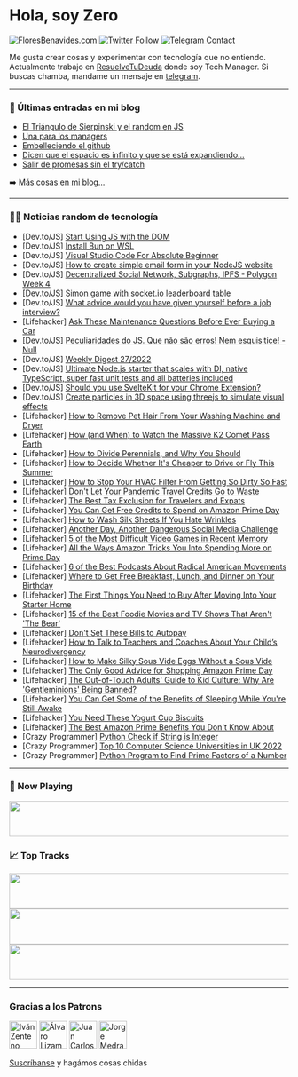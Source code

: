 # Hola, soy Zero

[![FloresBenavides.com](https://img.shields.io/website?down_message=oops&label=MiBlog&style=for-the-badge&up_message=online&url=https%3A%2F%2Ffloresbenavides.com)](https://floresbenavides.com) [![Twitter Follow](https://img.shields.io/twitter/follow/ZeroDragon?color=%231DA1F2&label=Follow&logo=twitter&logoColor=ffffff&style=for-the-badge)](https://twitter.com/zerodragon) [![Telegram Contact](https://img.shields.io/badge/escr%C3%ADbeme-ZeroDragon-%2326A5E4?style=for-the-badge&logo=telegram)](https://t.me/zerodragon)

Me gusta crear cosas y experimentar con tecnología que no entiendo.
Actualmente trabajo en [ResuelveTuDeuda](http://github.com/resuelve) donde soy Tech Manager.
Si buscas chamba, mandame un mensaje en [telegram](https://t.me/zerodragon).

---

### 📕 Últimas entradas en mi blog
<!-- BLOG-POST-LIST:START -->
- [El Triángulo de Sierpinski y el random en JS](https://floresbenavides.com/el-triangulo-de-sierpinski-y-el-random-en-js/)
- [Una para los managers](https://floresbenavides.com/una-para-los-managers/)
- [Embelleciendo el github](https://floresbenavides.com/embelleciendo-el-github/)
- [Dicen que el espacio es infinito y que se está expandiendo…](https://floresbenavides.com/dicen-que-el-espacio-es-infinito-y-que-se-esta-expandiendo/)
- [Salir de promesas sin el try/catch](https://floresbenavides.com/salir-de-promesas-sin-el-try-catch/)
<!-- BLOG-POST-LIST:END -->

➡️ [Más cosas en mi blog...](https://floresbenavides.com)

---

### 👨‍💻 Noticias random de tecnología
<!-- TECH-POSTS:START -->
- [Dev.to/JS] [Start Using JS with the DOM](https://dev.to/chabulsqu/start-using-js-with-the-dom-4acd)
- [Dev.to/JS] [Install Bun on WSL](https://dev.to/hanancs/install-bun-on-wsl-59m1)
- [Dev.to/JS] [Visual Studio Code For Absolute Beginner](https://dev.to/codewithmmak/visual-studio-code-for-absolute-beginner-21mm)
- [Dev.to/JS] [How to create simple email form in your NodeJS website](https://dev.to/pavel_polivka/how-to-create-simple-email-form-in-your-nodejs-website-3end)
- [Dev.to/JS] [Decentralized Social Network, Subgraphs, IPFS - Polygon Week 4](https://dev.to/neelansh15/decentralized-social-network-subgraphs-ipfs-polygon-week-4-1ci2)
- [Dev.to/JS] [Simon game with socket.io leaderboard table](https://dev.to/muedgar/simon-game-with-socketio-leaderboard-table-1bdb)
- [Dev.to/JS] [What advice would you have given yourself before a job interview?](https://dev.to/ahmed_onour/what-advice-would-you-have-given-yourself-before-a-job-interview-5do3)
- [Lifehacker] [Ask These Maintenance Questions Before Ever Buying a Car](https://lifehacker.com/ask-these-maintenance-questions-before-ever-buying-a-ca-1849154999)
- [Dev.to/JS] [Peculiaridades do JS. Que não são erros! Nem esquisitice! - Null](https://dev.to/urielsouza29/peculiaridades-do-js-que-nao-sao-erros-nem-esquisitice-null-1kga)
- [Dev.to/JS] [Weekly Digest 27/2022](https://dev.to/marcobiedermann/weekly-digest-272022-eh1)
- [Dev.to/JS] [Ultimate Node.js starter that scales with DI, native TypeScript, super fast unit tests and all batteries included](https://dev.to/bfunc/bulletproof-nodejs-starter-that-scales-with-di-native-typescript-super-fast-unit-tests-and-all-batteries-included-1a85)
- [Dev.to/JS] [Should you use SvelteKit for your Chrome Extension?](https://dev.to/michmich112/should-you-use-sveltekit-for-your-chrome-extension-2eja)
- [Dev.to/JS] [Create particles in 3D space using threejs to simulate visual effects](https://dev.to/smitterhane/create-particles-in-3d-space-using-threejs-to-simulate-visual-effects-o8o)
- [Lifehacker] [How to Remove Pet Hair From Your Washing Machine and Dryer](https://lifehacker.com/how-to-remove-pet-hair-from-your-washing-machine-and-dr-1849155006)
- [Lifehacker] [How &lpar;and When&rpar; to Watch the Massive K2 Comet Pass Earth](https://lifehacker.com/how-and-when-to-watch-the-massive-k2-comet-pass-earth-1849155026)
- [Lifehacker] [How to Divide Perennials, and Why You Should](https://lifehacker.com/how-to-divide-perennials-and-why-you-should-1849154899)
- [Lifehacker] [How to Decide Whether It&#39;s Cheaper to Drive or Fly This Summer](https://lifehacker.com/how-to-decide-whether-its-cheaper-to-drive-or-fly-this-1849154927)
- [Lifehacker] [How to Stop Your HVAC Filter From Getting So Dirty So Fast](https://lifehacker.com/how-to-stop-your-hvac-filter-from-getting-so-dirty-so-f-1849154937)
- [Lifehacker] [Don&#39;t Let Your Pandemic Travel Credits Go to Waste](https://lifehacker.com/dont-let-your-pandemic-travel-credits-go-to-waste-1849158039)
- [Lifehacker] [The Best Tax Exclusion for Travelers and Expats](https://lifehacker.com/the-best-tax-exclusion-for-travelers-and-expats-1849157086)
- [Lifehacker] [You Can Get Free Credits to Spend on Amazon Prime Day](https://lifehacker.com/you-can-get-free-credits-to-spend-on-amazon-prime-day-1849157648)
- [Lifehacker] [How to Wash Silk Sheets If You Hate Wrinkles](https://lifehacker.com/how-to-wash-silk-sheets-if-you-hate-wrinkles-1849158413)
- [Lifehacker] [Another Day, Another Dangerous Social Media Challenge](https://lifehacker.com/another-day-another-dangerous-social-media-challenge-1849157825)
- [Lifehacker] [5 of the Most Difficult Video Games in Recent Memory](https://lifehacker.com/5-of-the-most-difficult-video-games-in-recent-memory-1849157905)
- [Lifehacker] [All the Ways Amazon Tricks You Into Spending More on Prime Day](https://lifehacker.com/all-the-ways-amazon-tricks-you-into-spending-more-on-pr-1849158042)
- [Lifehacker] [6 of the Best Podcasts About Radical American Movements](https://lifehacker.com/6-of-the-best-podcasts-about-radical-american-movements-1849158055)
- [Lifehacker] [Where to Get Free Breakfast, Lunch, and Dinner on Your Birthday](https://lifehacker.com/where-to-get-free-breakfast-lunch-and-dinner-on-your-1849157226)
- [Lifehacker] [The First Things You Need to Buy After Moving Into Your Starter Home](https://lifehacker.com/the-first-things-you-need-to-buy-after-moving-into-your-1849157065)
- [Lifehacker] [15 of the Best Foodie Movies and TV Shows That Aren&#39;t &#39;The Bear&#39;](https://lifehacker.com/15-of-the-best-foodie-movies-and-tv-shows-that-arent-th-1849154310)
- [Lifehacker] [Don&#39;t Set These Bills to Autopay](https://lifehacker.com/dont-set-these-bills-to-autopay-1849156790)
- [Lifehacker] [How to Talk to Teachers and Coaches About Your Child’s Neurodivergency](https://lifehacker.com/how-to-talk-to-teachers-and-coaches-about-your-child-s-1849155910)
- [Lifehacker] [How to Make Silky Sous Vide Eggs Without a Sous Vide](https://lifehacker.com/how-to-make-silky-sous-vide-eggs-without-a-sous-vide-1849153289)
- [Lifehacker] [The Only Good Advice for Shopping Amazon Prime Day](https://lifehacker.com/the-only-good-advice-for-shopping-amazon-prime-day-1849154608)
- [Lifehacker] [The Out-of-Touch Adults&#39; Guide to Kid Culture: Why Are &#39;Gentleminions&#39; Being Banned?](https://lifehacker.com/minions-movie-gentleminions-banned-theaters-1849155607)
- [Lifehacker] [You Can Get Some of the Benefits of Sleeping While You&#39;re Still Awake](https://lifehacker.com/you-can-get-some-of-the-benefits-of-sleeping-while-your-1849154311)
- [Lifehacker] [You Need These Yogurt Cup Biscuits](https://lifehacker.com/you-need-these-yogurt-cup-biscuits-1849154731)
- [Lifehacker] [The Best Amazon Prime Benefits You Don&#39;t Know About](https://lifehacker.com/the-best-amazon-prime-benefits-you-dont-know-about-1849154312)
- [Crazy Programmer] [Python Check if String is Integer](https://www.thecrazyprogrammer.com/2022/07/python-check-if-string-is-integer.html)
- [Crazy Programmer] [Top 10 Computer Science Universities in UK 2022](https://www.thecrazyprogrammer.com/2022/07/computer-science-universities-in-uk.html)
- [Crazy Programmer] [Python Program to Find Prime Factors of a Number](https://www.thecrazyprogrammer.com/2022/07/python-program-to-find-prime-factors-of-a-number.html)<!-- TECH-POSTS:END -->

---

### 🎵 Now Playing
<a href="https://spotify-now-playing-dun.vercel.app/now-playing?open"><img src="https://spotify-now-playing-dun.vercel.app/now-playing" width="540" height="64"></a>

### 📈 Top Tracks
<a href="https://spotify-now-playing-dun.vercel.app/top-tracks?i=1&open"><img src="https://spotify-now-playing-dun.vercel.app/top-tracks?i=1" width="540" height="64"></a>
<a href="https://spotify-now-playing-dun.vercel.app/top-tracks?i=2&open"><img src="https://spotify-now-playing-dun.vercel.app/top-tracks?i=2" width="540" height="64"></a>
<a href="https://spotify-now-playing-dun.vercel.app/top-tracks?i=3&open"><img src="https://spotify-now-playing-dun.vercel.app/top-tracks?i=3" width="540" height="64"></a>

---

### Gracias a los Patrons
[<img src="https://avatars.githubusercontent.com/u/243380?v=4" alt="Iván Zenteno" width="50px">](https://github.com/k001) [<img src="https://avatars.githubusercontent.com/u/19955639?v=4" alt="Álvaro Lizama" width="50px">](https://github.com/alvarolizama) [<img src="https://avatars.githubusercontent.com/u/2718753?v=4" alt="Juan Carlos Ruiz" width="50px">](https://github.com/JuanCrg90) [<img src="https://avatars.githubusercontent.com/u/37025?v=4" alt="Jorge Medrano" width="50px">](https://github.com/h1pp1e) 

[Suscríbanse](https://www.patreon.com/zerodragon) y hagámos cosas chidas
